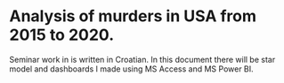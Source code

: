 # Analysis of murders in USA from 2015 to 2020.
Seminar work in is written in Croatian.
In this document there will be star model and dashboards I made using MS Access and MS Power BI.
